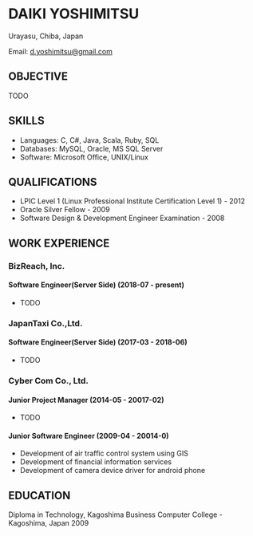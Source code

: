 # DAIKI YOSHIMITSU

Urayasu, Chiba, Japan

Email: d.yoshimitsu@gmail.com

## OBJECTIVE

TODO

## SKILLS

- Languages: C, C#, Java, Scala, Ruby, SQL
- Databases: MySQL, Oracle, MS SQL Server
- Software: Microsoft Office, UNIX/Linux

## QUALIFICATIONS

- LPIC Level 1 (Linux Professional Institute Certification Level 1) - 2012
- Oracle Silver Fellow - 2009
- Software Design & Development Engineer Examination - 2008

## WORK EXPERIENCE

### **BizReach, Inc.**

#### Software Engineer(Server Side) (2018-07 - present)

- TODO

### **JapanTaxi Co.,Ltd.**

#### Software Engineer(Server Side) (2017-03 - 2018-06)

- TODO

### **Cyber Com Co., Ltd.**

#### Junior Project Manager (2014-05 - 20017-02)

- TODO

#### Junior Software Engineer (2009-04 - 20014-0)

- Development of air traffic control system using GIS
- Development of financial information services
- Development of camera device driver for android phone

## EDUCATION

Diploma in Technology, Kagoshima Business Computer College - Kagoshima, Japan 2009
